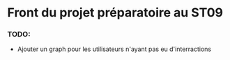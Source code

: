 # Front du projet préparatoire au ST09

### TODO:
- Ajouter un graph pour les utilisateurs n'ayant pas eu d'interractions
